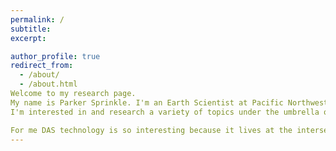 ```yaml
---
permalink: /
subtitle:
excerpt: 

author_profile: true
redirect_from: 
  - /about/
  - /about.html
Welcome to my research page.
My name is Parker Sprinkle. I'm an Earth Scientist at Pacific Northwest National Lab (PNNL) and a PhD student at the University of Washington.
I'm interested in and research a variety of topics under the umbrella of seismology. In recent years I've worked mostly with Distributed Acoustic Sensing (DAS) technology in an effort to better understand how seismologists can fold this new sensing technology into our existing tool-kit. I've worked with DAS recordings from underground explosions, enhanced geothermal reservoirs, and near surface environmental characterization sites. 

For me DAS technology is so interesting because it lives at the intersection of geophysics, data science, and high performance computing. It's quite easy to generate > 1-2 TB of data each day with a DAS array. This presents quite a challenge for data storage, transfer and processing. Over the summer of 2023 I've been working on reconstucting DAS recordings from small subsets of the original data, a method known as compressive sensing, with various optimization techniques.
---
```



